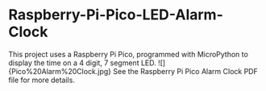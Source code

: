 # Raspberry-Pi-Pico-LED-Alarm-Clock
This project uses a Raspberry Pi Pico, programmed with MicroPython to display the time on a 4 digit, 7 segment LED. 
![]{Pico%20Alarm%20Clock.jpg}
See the Raspberry Pi Pico Alarm Clock PDF file for more details.

